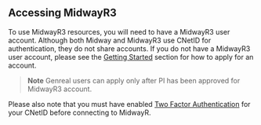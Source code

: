## Accessing MidwayR3

To use MidwayR3 resources, you will need to have a MidwayR3 user account. Although both Midway and MidwayR3 use CNetID for authentication, they do not share accounts. If you do not have a MidwayR3 user account, please see the <a href="https://sde-midwayr.rcc.uchicago.edu/getting-started/" target="_blank">Getting Started</a> section for how to apply for an account.

> **Note** Genreal users can apply only after PI has been approved for MidwayR3 account.   

Please also note that you must have enabled 
<a href="https://2fa.rcc.uchicago.edu" target="_blank">Two Factor Authentication</a>
for your CNetID before connecting to MidwayR.




